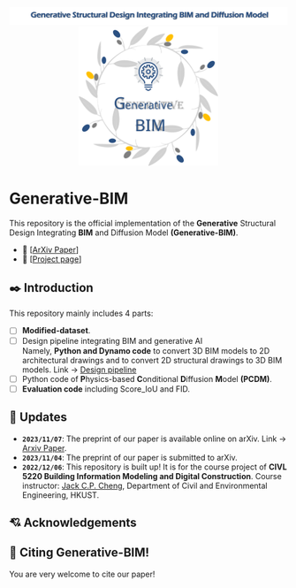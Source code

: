 <div align="center">
  <img src="./figures/Title.png">
  <img src="./figures/Generative-BIM.svg" width="50%">
</div>

# Generative-BIM
This repository is the official implementation of the **Generative** Structural Design Integrating **BIM** and Diffusion Model **(Generative-BIM)**.  
- :orange: [[ArXiv Paper](https://arxiv.org/abs/2311.04052)]
- :watermelon:  [[Project page](http://zl-he.com/Generative-BIM/)]

## ✒️ Introduction
This repository mainly includes 4 parts:  
- [ ] **Modified-dataset**.
- [ ] Design pipeline integrating BIM and generative AI  
      Namely, **Python and Dynamo code** to convert 3D BIM models to 2D architectural drawings and to convert 2D structural drawings to 3D BIM models. Link → [Design pipeline](https://github.com/hzlbbfrog/Generative-BIM/tree/main/3D%20BIM_2D%20drawings)
- [ ] Python code of **P**hysics-based **C**onditional **D**iffusion **M**odel **(PCDM)**.
- [ ] **Evaluation code** including Score_IoU and FID.

## 📅 Updates
- **`2023/11/07`**: The preprint of our paper is available online on arXiv. Link → [Arxiv Paper](https://arxiv.org/abs/2311.04052).
- **`2023/11/04`**: The preprint of our paper is submitted to arXiv.
- **`2022/12/06`**: This repository is built up! It is for the course project of **CIVL 5220 Building Information Modeling and Digital Construction**. Course instructor: [Jack C.P. Cheng](https://www.ce.ust.hk/people/jack-chin-pang-cheng-zhengzhanpeng), Department of Civil and Environmental Engineering, HKUST.

## 💘 Acknowledgements


## 👅 Citing Generative-BIM!
You are very welcome to cite our paper!
